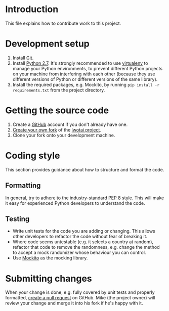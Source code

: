 # Introduction
This file explains how to contribute work to this project.

# Development setup

1. Install [Git](https://git-scm.com/).
1. Install [Python 2.7](https://www.python.org/downloads/). It's strongly recommended to use
[virtualenv](https://virtualenv.pypa.io/en/stable/) to manage your Python environments, to prevent different Python
projects on your machine from interfering with each other (because they use different versions of Python or different
versions of the same library).
1. Install the required packages, e.g. Mockito, by running `pip install -r requirements.txt` from the project directory.

# Getting the source code

1. Create a [GitHub](https://github.com/) account if you don't already have one.
1. [Create your own fork](https://help.github.com/articles/fork-a-repo/) of the [lwotai project](https://github.com/tharkad/lwotai).
1. Clone your fork onto your development machine.

# Coding style

This section provides guidance about how to structure and format the code.

## Formatting

In general, try to adhere to the industry-standard [PEP 8](https://www.python.org/dev/peps/pep-0008/) style. This will
make it easy for experienced Python developers to understand the code.

## Testing

* Write unit tests for the code you are adding or changing. This allows other developers to refactor the code without
fear of breaking it.
* Where code seems untestable (e.g. it selects a country at random), refactor that code to remove the randomness, e.g.
change the method to accept a mock randomizer whose behaviour you can control.
* Use [Mockito](https://github.com/kaste/mockito-python) as the mocking library.

# Submitting changes

When your change is done, e.g. fully covered by unit tests and properly formatted,
[create a pull request](https://help.github.com/articles/creating-a-pull-request/) on GitHub. Mike (the project owner)
will review your change and merge it into his fork if he's happy with it.
